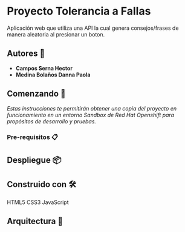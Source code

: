 # Proyecto Tolerancia a Fallas

Aplicación web que utiliza una API la cual genera consejos/frases de manera aleatoria al presionar un boton.

## Autores 🧸

* **Campos Serna Hector** 
* **Medina Bolaños Danna Paola** 


## Comenzando 🚀

_Estas instrucciones te permitirán obtener una copia del proyecto en funcionamiento en un entorno Sandbox de Red Hat Openshift para propósitos de desarrollo y pruebas._

### Pre-requisitos 📋


## Despliegue 📦

## Construido con 🛠️
HTML5
CSS3
JavaScript

## Arquitectura 🧭
